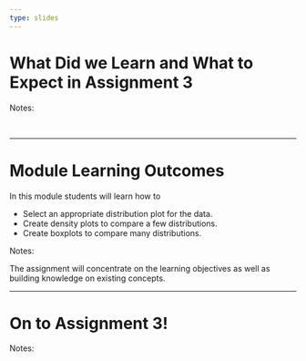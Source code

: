 ```yaml
---
type: slides
---
```


# What Did we Learn and What to Expect in Assignment 3

Notes:

<br>

---

# Module Learning Outcomes

In this module students will learn how to

- Select an appropriate distribution plot for the data.
- Create density plots to compare a few distributions.
- Create boxplots to compare many distributions.

Notes:

The assignment will concentrate on the learning objectives as well as building knowledge on existing concepts.

---

# On to Assignment 3!

Notes:

<br>

